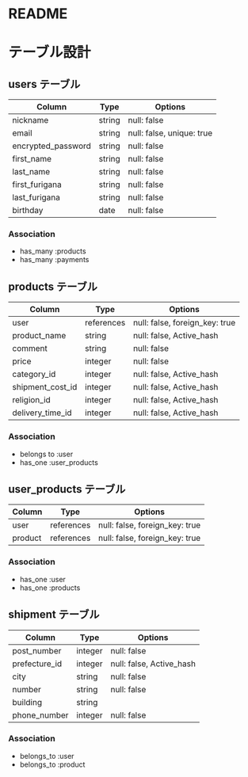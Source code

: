 # README
# テーブル設計

## users テーブル

| Column             | Type   | Options                   |
| ------------------ | ------ | ------------------------- |
| nickname           | string | null: false               |
| email              | string | null: false, unique: true |
| encrypted_password | string | null: false               |
| first_name         | string | null: false               |
| last_name          | string | null: false               |
| first_furigana     | string | null: false               |
| last_furigana      | string | null: false               |
| birthday           | date   | null: false               |

### Association

- has_many :products
- has_many :payments

## products テーブル

| Column           | Type       | Options                        |
| ---------------- | ---------- | ------------------------------ |
| user             | references | null: false, foreign_key: true |
| product_name     | string     | null: false, Active_hash       |
| comment          | string     | null: false                    |
| price            | integer    | null: false                    |
| category_id      | integer    | null: false, Active_hash       |
| shipment_cost_id | integer    | null: false, Active_hash       |
| religion_id      | integer    | null: false, Active_hash       |
| delivery_time_id | integer    | null: false, Active_hash       |

### Association

- belongs to :user
- has_one    :user_products

## user_products テーブル

| Column          | Type       | Options                        |
| --------------- | ---------- | ------------------------------ |
| user            | references | null: false, foreign_key: true |
| product         | references | null: false, foreign_key: true |

### Association

- has_one :user
- has_one :products


## shipment テーブル

| Column          | Type       | Options                        |
| --------------- | ---------- | ------------------------------ |
| post_number     | integer    | null: false                    |
| prefecture_id   | integer    | null: false, Active_hash       |
| city            | string     | null: false                    |
| number          | string     | null: false                    |
| building        | string     |                                |
| phone_number    | integer    | null: false                    |

### Association

- belongs_to :user
- belongs_to :product